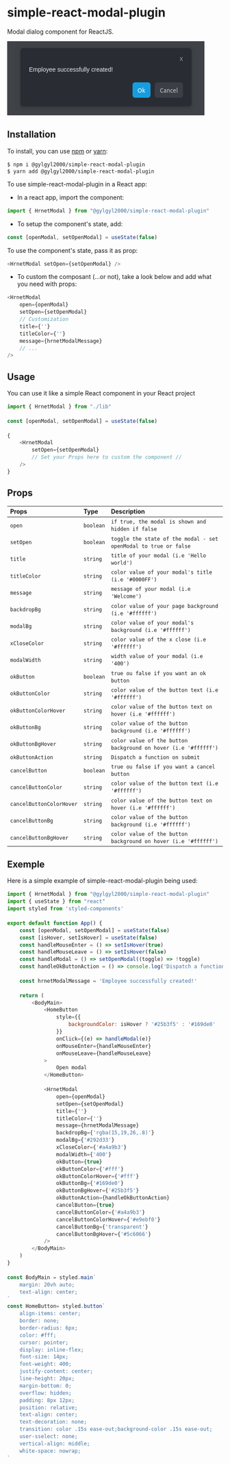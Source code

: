 # simple-react-modal-plugin

Modal dialog component for ReactJS.

![screenshot](simple-react-modal-plugin.png)

## Installation

To install, you can use [npm](https://npmjs.org/) or [yarn](https://yarnpkg.com):

```shell
$ npm i @gylgyl2000/simple-react-modal-plugin
$ yarn add @gylgyl2000/simple-react-modal-plugin
```

To use simple-react-modal-plugin in a React app:

- In a react app, import the component:

```javascript
import { HrnetModal } from "@gylgyl2000/simple-react-modal-plugin"
```
- To setup the component's state, add:

```javascript
const [openModal, setOpenModal] = useState(false)
```

To use the component's state, pass it as prop:

```javascript
<HrnetModal setOpen={setOpenModal} />
```

- To custom the composant (...or not), take a look below and add what you need with props:

```javascript
<HrnetModal
    open={openModal}
    setOpen={setOpenModal}
    // Customization
    title={''}
    titleColor={''}
    message={hrnetModalMessage}
    // ...
/>
```

## Usage

You can use it like a simple React component in your React project

```javascript
import { HrnetModal } from "./lib"

const [openModal, setOpenModal] = useState(false)

{
    <HrnetModal
        setOpen={setOpenModal}
        // Set your Props here to custom the component //
    />
}
```

## Props

| Props                    | Type      | Description                                                      |
| :---------------------   | :-------- | :----------------------------------------------------------------|
| `open`                   | `boolean` | `if true, the modal is shown and hidden if false`                |
| `setOpen`                | `boolean` | `toggle the state of the modal - set openModal to true or false` |
| `title`                  | `string`  | `title of your modal (i.e 'Hello world')`                        |
| `titleColor`             | `string`  | `color value of your modal's title (i.e '#0000FF')`              |
| `message`                | `string`  | `message of your modal (i.e 'Welcome')`                          |
| `backdropBg`             | `string`  | `color value of your page background (i.e '#ffffff')`            |
| `modalBg`                | `string`  | `color value of your modal's background (i.e '#ffffff')`         |
| `xCloseColor`            | `string`  | `color value of the x close (i.e '#ffffff')`                     |
| `modalWidth`             | `string`  | `width value of your modal (i.e '400')`                          |
| `okButton`               | `boolean` | `true ou false if you want an ok button`                         |
| `okButtonColor`          | `string`  | `color value of the button text (i.e '#ffffff')`                 |
| `okButtonColorHover`     | `string`  | `color value of the button text on hover (i.e '#ffffff')`        |
| `okButtonBg`             | `string`  | `color value of the button background (i.e '#ffffff')`           |
| `okButtonBgHover`        | `string`  | `color value of the button background on hover (i.e '#ffffff')`  |
| `okButtonAction`         | `string`  | `Dispatch a function on submit`                                  |
| `cancelButton`           | `boolean` | `true ou false if you want a cancel button`                      |
| `cancelButtonColor`      | `string`  | `color value of the button text (i.e '#ffffff')`                 |
| `cancelButtonColorHover` | `string`  | `color value of the button text on hover (i.e '#ffffff')`        |
| `cancelButtonBg`         | `string`  | `color value of the button background (i.e '#ffffff')`           |
| `cancelButtonBgHover`    | `string`  | `color value of the button background on hover (i.e '#ffffff')`  |

## Exemple

Here is  a simple example of simple-react-modal-plugin being used:

```javascript
import { HrnetModal } from "@gylgyl2000/simple-react-modal-plugin"
import { useState } from "react"
import styled from 'styled-components'

export default function App() {
    const [openModal, setOpenModal] = useState(false)
    const [isHover, setIsHover] = useState(false)
    const handleMouseEnter = () => setIsHover(true)
    const handleMouseLeave = () => setIsHover(false)
    const handleModal = () => setOpenModal((toggle) => !toggle)
    const handleOkButtonAction = () => console.log('Dispatch a function on submit')

    const hrnetModalMessage = 'Employee successfully created!'

    return (
        <BodyMain>
            <HomeButton
                style={{
                    backgroundColor: isHover ? '#25b3f5' : '#169de0'
                }}
                onClick={(e) => handleModal(e)}
                onMouseEnter={handleMouseEnter}
                onMouseLeave={handleMouseLeave}
            >
                Open modal
            </HomeButton>

            <HrnetModal
                open={openModal}
                setOpen={setOpenModal}
                title={''}
                titleColor={''}
                message={hrnetModalMessage}
                backdropBg={'rgba(15,19,26,.8)'}
                modalBg={'#292d33'}
                xCloseColor={'#a4a9b3'}
                modalWidth={'400'}
                okButton={true}
                okButtonColor={'#fff'}
                okButtonColorHover={'#fff'}
                okButtonBg={'#169de0'}
                okButtonBgHover={'#25b3f5'}
                okButtonAction={handleOkButtonAction}
                cancelButton={true}
                cancelButtonColor={'#a4a9b3'}
                cancelButtonColorHover={'#e9ebf0'}
                cancelButtonBg={'transparent'}
                cancelButtonBgHover={'#5c6066'}
            />
        </BodyMain>
    )
}

const BodyMain = styled.main`
    margin: 20vh auto;
    text-align: center;
`
const HomeButton= styled.button`
    align-items: center;
    border: none;
    border-radius: 6px;
    color: #fff;
    cursor: pointer;
    display: inline-flex;
    font-size: 14px;
    font-weight: 400;
    justify-content: center;
    line-height: 20px;
    margin-bottom: 0;
    overflow: hidden;
    padding: 8px 12px;
    position: relative;
    text-align: center;
    text-decoration: none;
    transition: color .15s ease-out;background-color .15s ease-out;
    user-sselect: none;
    vertical-align: middle;
    white-space: nowrap;
`
```